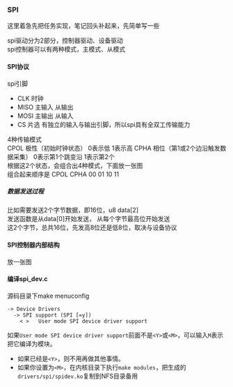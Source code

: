 ### SPI

这里着急先把任务实现，笔记回头补起来，先简单写一些  

spi驱动分为2部分，控制器驱动、设备驱动  
spi控制器可以有两种模式，主模式、从模式  


#### SPI协议
spi引脚
* CLK 时钟
* MISO 主输入 从输出
* MOSI 主输出 从输入
* CS 片选
有独立的输入与输出引脚，所以spi具有全双工传输能力    

4种传输模式  
    CPOL 极性（初始时钟状态） 0表示低  1表示高
    CPHA 相位（第1或2个边沿触发数据采集） 0表示第1个跳变沿   1表示第2个  
    根据这2个状态，会组合出4种模式，下面放一张图  
    组合起来顺序是  CPOL CPHA 00 01 10 11

##### 数据发送过程
比如需要发送2个字节数据，即16位，u8 data[2]  
发送函数是从data[0]开始发送， 从每个字节最高位开始发送  
这2个字节，总共16位，先发高8位还是低8位，取决与设备协议  





#### SPI控制器内部结构
放一张图  



#### 编译spi_dev.c
源码目录下make menuconfig  
```shell
-> Device Drivers
  -> SPI support (SPI [=y]) 
    < >   User mode SPI device driver support  
```
如果`User mode SPI device driver support`前面不是`<Y>`或`<M>`，可以输入`M`表示把它编译为模块。

* 如果已经是`<Y>`，则不用再做其他事情。
* 如果你设置为`<M>`，在内核目录下执行`make modules`，把生成的`drivers/spi/spidev.ko`复制到NFS目录备用







